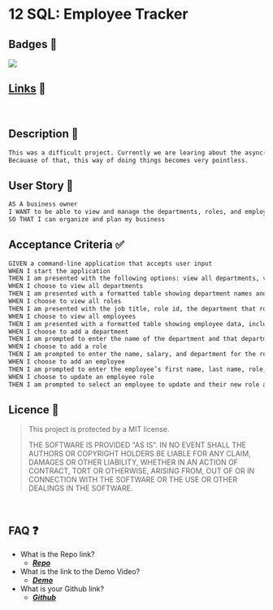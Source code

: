 
# 12 SQL: Employee Tracker

## Badges 📛
[![](https://img.shields.io/static/v1?label=License&message=MIT+License&color=blueviolet)](#licence)

## [Links](#faq) 🔗
<br>

## Description 📝

```md
This was a difficult project. Currently we are learing about the async() and await
Becauase of that, this way of doing things becomes very pointless.
```

## User Story 📘

```md
AS A business owner
I WANT to be able to view and manage the departments, roles, and employees in my company
SO THAT I can organize and plan my business
```

## Acceptance Criteria ✅

```md
GIVEN a command-line application that accepts user input
WHEN I start the application
THEN I am presented with the following options: view all departments, view all roles, view all employees, add a department, add a role, add an employee, and update an employee role
WHEN I choose to view all departments
THEN I am presented with a formatted table showing department names and department ids
WHEN I choose to view all roles
THEN I am presented with the job title, role id, the department that role belongs to, and the salary for that role
WHEN I choose to view all employees
THEN I am presented with a formatted table showing employee data, including employee ids, first names, last names, job titles, departments, salaries, and managers that the employees report to
WHEN I choose to add a department
THEN I am prompted to enter the name of the department and that department is added to the database
WHEN I choose to add a role
THEN I am prompted to enter the name, salary, and department for the role and that role is added to the database
WHEN I choose to add an employee
THEN I am prompted to enter the employee’s first name, last name, role, and manager, and that employee is added to the database
WHEN I choose to update an employee role
THEN I am prompted to select an employee to update and their new role and this information is updated in the database 
```
<a id='licence'></a>
## Licence 	🔑


> This project is protected by a MIT license.
>
> THE SOFTWARE IS PROVIDED "AS IS". IN NO EVENT SHALL THE AUTHORS OR COPYRIGHT HOLDERS BE LIABLE FOR ANY CLAIM, DAMAGES OR OTHER LIABILITY, WHETHER IN AN ACTION OF CONTRACT, TORT OR OTHERWISE, ARISING FROM, OUT OF OR IN CONNECTION WITH THE SOFTWARE OR THE USE OR OTHER DEALINGS IN THE SOFTWARE.

<br>

<a id='faq'></a>
## FAQ 	❓

* What is the Repo link?
  * <a href='https://github.com/moonphase13/myBusinessManager' target='_blank'>***Repo***</a>
* What is the link to the Demo Video?
  * <a href='https://drive.google.com/file/d/1mTat7WW4mSdTrgADX_N5S1aUoVzTyLIm/view?usp=sharing/' target='_blank'>***Demo***</a>
* What is your Github link?
  * <a href='https://github.com/moonphase13' target='_blank'>***Github***</a>

